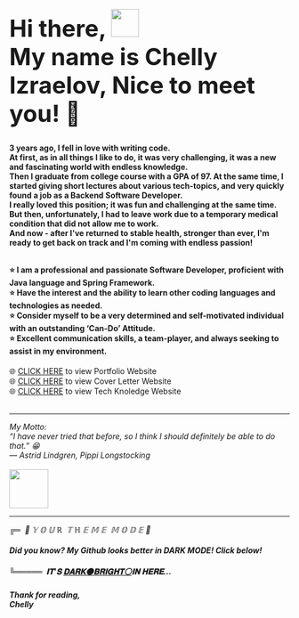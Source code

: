 <h1 style="font-size:300%;">  Hi there,
  <img src="https://media.giphy.com/media/mGcNjsfWAjY5AEZNw6/giphy.gif" width="50">
  <br>
  My name is Chelly Izraelov,
  Nice to meet you! 🙂
</h1>

<h4>
3 years ago, I fell in love with writing code.<br/>
At first, as in all things I like to do, it was very challenging, it was a new and fascinating world with endless knowledge.<br/>
Then I graduate from college course with a GPA of 97. At the same time, I started giving short lectures about various tech-topics, and very quickly found a job as a Backend Software Developer.<br/>
I really loved this position; it was fun and challenging at the same time.<br/>
But then, unfortunately, I had to leave work due to a temporary medical condition that did not allow me to work.<br/>
And now - after I've returned to stable health, stronger than ever, I'm ready to get back on track and I'm coming with endless passion!<br/><br/>

  
  
⭐ I am a professional and passionate Software Developer, proficient with Java language and Spring Framework.<br/>
⭐ Have the interest and the ability to learn other coding languages and technologies as needed.<br/>
⭐ Consider myself to be a very determined and self-motivated individual with an outstanding ‘Can-Do’ Attitude.<br/>
⭐ Excellent communication skills, a team-player, and always seeking to assist in my environment.<br/>
</h4>


🌐 <a href="http://chellyiz-portfolio.s3-website-eu-west-1.amazonaws.com/" target="_blank">CLICK HERE</a> to view Portfolio Website<br/>
🌐 <a href="http://cover-letter-website.s3-website-eu-west-1.amazonaws.com/" target="_blank">CLICK HERE</a> to view Cover Letter Website<br/>
🌐 <a href="http://tech-knowledge-website.s3-website-eu-west-1.amazonaws.com/" target="_blank">CLICK HERE</a> to view Tech Knoledge Website<br/><br/>


<hr>

<p><em>
My Motto: <br/>
“I have never tried that before, so I think I should definitely be able to do that.” 😁
<br/>
― Astrid Lindgren, Pippi Longstocking
<br/><br/>

<!--STAR-->
<img src="https://c.tenor.com/SOVMSXmWB1kAAAAi/tony-star-jumping.gif" width="70">

<hr>






╔═&nbsp;&nbsp;👀 𝕐&nbsp;𝕆&nbsp;𝕌&nbsp;ℝ&nbsp;&nbsp;𝕋&nbsp;ℍ&nbsp;𝔼&nbsp;𝕄&nbsp;𝔼&nbsp;&nbsp;𝕄&nbsp;𝕆&nbsp;𝔻&nbsp;𝔼 👀
<h4>
  Did you know? My Github looks better in DARK MODE! Click below!
<h4 align="left">  
 
╚═════ &nbsp;𝐈𝐓'𝐒 [𝐃𝐀𝐑𝐊⚫](https://github.com/settings/appearance#gh-dark-mode-only)[𝐁𝐑𝐈𝐆𝐇𝐓⚪](https://github.com/settings/appearance#gh-light-mode-only)𝐈𝐍 𝐇𝐄𝐑𝐄...
<h4>


<h4>
Thank for reading,<br/>
Chelly<br/>
</h4>



<!-- # Heading1
## Heading2
### Heading3
#### Heading4
##### Heading5
###### Heading6
  

1:
🐍💬SNAKETITLE / 🌐WEBSITE: https://textanim.com/
<p align="center">
<img src="https://i.imgur.com/x1KbuCq.gif" width="500">
2:
🐍📈SNAKEGRAPH / 🌐WEBSITE: https://github.com/Platane/snk
<img src="https://raw.githubusercontent.com/trinib/trinib/output/github-contribution-grid-snake.svg" width="100%">
3:
📉METRICS / 🌐WEBSITE: https://github.com/lowlighter/metrics
 4:
 <!--📏LINE-->
<!-- <img src="https://i.imgur.com/dBaSKWF.gif" height="20" width="100%"> -->
